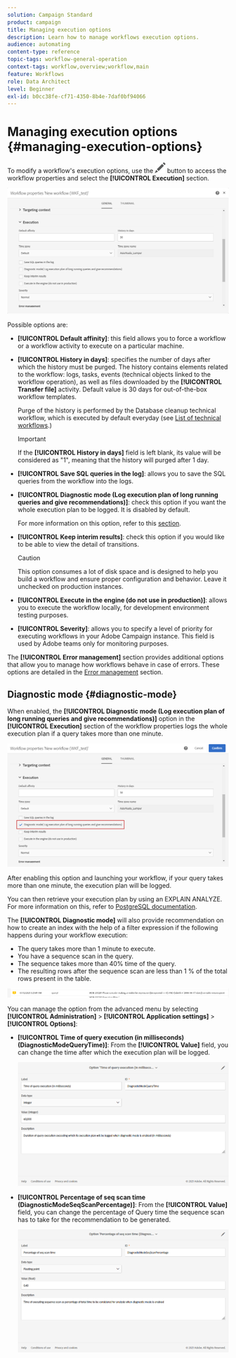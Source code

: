 ```yaml
---
solution: Campaign Standard
product: campaign
title: Managing execution options
description: Learn how to manage workflows execution options.
audience: automating
content-type: reference
topic-tags: workflow-general-operation
context-tags: workflow,overview;workflow,main
feature: Workflows
role: Data Architect
level: Beginner
exl-id: b0cc38fe-cf71-4350-8b4e-7daf0bf94066
---
```

# Managing execution options {#managing-execution-options}

To modify a workflow's execution options, use the ![](assets/edit_darkgrey-24px.png) button to access the workflow properties and select the **[!UICONTROL Execution]** section.

![](assets/wkf_execution_6.png)

Possible options are:

* **[!UICONTROL Default affinity]**: this field allows you to force a workflow or a workflow activity to execute on a particular machine.

* **[!UICONTROL History in days]**: specifies the number of days after which the history must be purged. The history contains elements related to the workflow: logs, tasks, events (technical objects linked to the workflow operation), as well as files downloaded by the **[!UICONTROL Transfer file]** activity. Default value is 30 days for out-of-the-box workflow templates.

  Purge of the history is performed by the Database cleanup technical workflow, which is executed by default everyday (see [List of technical workflows](../../administration/using/technical-workflows.md).)

  >[!IMPORTANT]
  >
  >If the **[!UICONTROL History in days]** field is left blank, its value will be considered as "1", meaning that the history will purged after 1 day.

* **[!UICONTROL Save SQL queries in the log]**: allows you to save the SQL queries from the workflow into the logs.

* **[!UICONTROL Diagnostic mode (Log execution plan of long running queries and give recommendations)]**: check this option if you want the whole execution plan to be logged. It is disabled by default. 

  For more information on this option, refer to this [section](#diagnostic-mode). 

* **[!UICONTROL Keep interim results]**: check this option if you would like to be able to view the detail of transitions.
  
  >[!CAUTION]
  >
  >This option consumes a lot of disk space and is designed to help you build a workflow and ensure proper configuration and behavior. Leave it unchecked on production instances.

* **[!UICONTROL Execute in the engine (do not use in production)]**: allows you to execute the workflow locally, for development environment testing purposes.

* **[!UICONTROL Severity]**: allows you to specify a level of priority for executing workflows in your Adobe Campaign instance. This field is used by Adobe teams only for monitoring purposes.

The **[!UICONTROL Error management]** section provides additional options that allow you to manage how workflows behave in case of errors. These options are detailed in the [Error management](../../automating/using/monitoring-workflow-execution.md#error-management) section.

## Diagnostic mode {#diagnostic-mode}

When enabled, the **[!UICONTROL Diagnostic mode (Log execution plan of long running queries and give recommendations)]** option in the **[!UICONTROL Execution]** section of the workflow properties logs the whole execution plan if a query takes more than one minute.

![](assets/wkf_diagnostic.png)

After enabling this option and launching your workflow, if your query takes more than one minute, the execution plan will be logged.

You can then retrieve your execution plan by using an EXPLAIN ANALYZE. For more information on this, refer to [PostgreSQL documentation](https://www.postgresql.org/docs/9.4/using-explain.html).

The **[!UICONTROL Diagnostic mode]** will also provide recommendation on how to create an index with the help of a filter expression if the following happens during your workflow execution:

* The query takes more than 1 minute to execute.
* You have a sequence scan in the query.
* The sequence takes more than 40% time of the query.
* The resulting rows after the sequence scan are less than 1 % of the total rows present in the table.

![](assets/wkf_diagnostic_4.png)

You can manage the option from the advanced menu by selecting **[!UICONTROL Administration]** > **[!UICONTROL Application settings]** > **[!UICONTROL Options]**:

* **[!UICONTROL Time of query execution (in milliseconds)(DiagnosticModeQueryTime)]**: From the **[!UICONTROL Value]** field, you can change the time after which the execution plan will be logged.

    ![](assets/wkf_diagnostic_2.png)

* **[!UICONTROL Percentage of seq scan time (DiagnosticModeSeqScanPercentage)]**: From the **[!UICONTROL Value]** field, you can change the percentage of Query time the sequence scan has to take for the recommendation to be generated.

    ![](assets/wkf_diagnostic_3.png)
